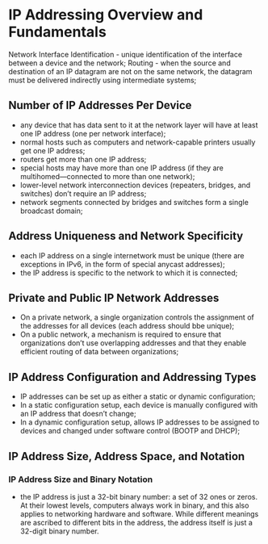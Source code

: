 # IP Addressing Overview and Fundamentals

Network Interface Identification - unique identification of the interface between a device and the network;
Routing - when the source and destination of an IP datagram are not on the same network, the datagram must be delivered indirectly using 
intermediate systems;

## Number of IP Addresses Per Device

- any device that has data sent to it at the network layer will have at least one IP address (one per network interface);
- normal hosts such as computers and network-capable printers usually get one IP address;
- routers get more than one IP address;
- special hosts may have more than one IP address (if they are multihomed—connected to more than one network);
- lower-level network interconnection devices (repeaters, bridges, and switches) don’t require an IP address;
- network segments connected by bridges and switches form a single broadcast domain;

## Address Uniqueness and Network Specificity

- each IP address on a single internetwork must be unique (there are exceptions in IPv6, in the form of special anycast addresses);
- the IP address is specific to the network to which it is connected;

## Private and Public IP Network Addresses

- On a private network, a single organization controls the assignment of the addresses for all devices (each address should bbe unique); 
- On a public network, a mechanism is required to ensure that organizations don’t use overlapping addresses and that they enable efficient 
  routing of data between organizations;
  
## IP Address Configuration and Addressing Types

- IP addresses can be set up as either a static or dynamic configuration;
- In a static configuration setup, each device is manually configured with an IP address that doesn’t change;
- In a dynamic configuration setup, allows IP addresses to be assigned to devices and changed under software control (BOOTP and DHCP);

## IP Address Size, Address Space, and Notation

### IP Address Size and Binary Notation

- the IP address is just a 32-bit binary number: a set of 32 ones or zeros. At their lowest levels, computers always work in binary, and this also applies to networking hardware and software. While different meanings are ascribed to different bits in the address, the address itself is just a 32-digit binary number.


